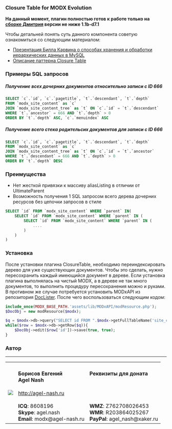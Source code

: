 ### Closure Table for MODX Evolution
**На данный момент, плагин полностью готов к работе только на [сборке Дмитрия](https://github.com/dmi3yy/modx.evo.custom) версии не ниже 1.1b-d7.1**

Чтобы детальней понять суть данного компонента советую ознакомиться со следующим материалом:
* [Презентация Билла Карвина о способах хранения и обработки иерархических данных в MySQL](http://www.slideshare.net/billkarwin/models-for-hierarchical-data)
* [Описание паттерна Closure Table](http://planet.mysql.com/entry/?id=27321)

### Примеры SQL запросов
##### Получение всех дочерних документов относительно записи с ID 666
```sql
SELECT `c`.`id`, `c`.`pagetitle`, `t`.`descendant`, `t`.`depth` 
FROM `modx_site_content` as `c`
JOIN `modx_site_content_tree` as `t` ON `c`.`id` = `t`.`descendant`
WHERE `t`.`ancestor` = 666 AND `t`.`depth` > 0
ORDER BY `t`.`depth` ASC, `c`.`menuindex` ASC
```
##### Получение всего стека родительсих документов для записи с ID 666
```sql
SELECT `c`.`id`, `c`.`pagetitle`, `t`.`descendant`, `t`.`depth` 
FROM `modx_site_content` as `c`
JOIN `modx_site_content_tree` as `t` ON `c`.`id` = `t`.`ancestor`
WHERE `t`.`descendant` = 666 AND `t`.`depth` > 0
ORDER BY `t`.`depth` DESC
```

### Преимущества
* Нет жесткой привязки к массиву aliasListing в отличии от UltimateParent
* Возможность получения 1 SQL запросом всего дерева дочерних ресурсов без цепочки запросов в стиле 
```sql
SELECT `id` FROM `modx_site_content` WHERE `parent` IN(
    SELECT `id` FROM `modx_site_content` WHERE `parent` IN (
        SELECT `id` FROM `modx_site_content` WHERE `parent` IN (
            ....
        )
    )
)
```

### Установка
После установки плагина ClosureTable, необходимо переиндексировать дерево для уже существующих документов. Чтобы это сделать, нужно пересохранить каждый имеющийся документ в дереве. Если установка плагина выполнялась на чистый MODX, а в дереве не так много документов, то выполнить процедуру пересохранения можно и руками. В противном же случае потребуется установить MODxAPI из репозитория [DocLister](https://github.com/AgelxNash/DocLister). После чего воспользоваться следующим кодом:
```php
include_once(MODX_BASE_PATH.'assets/lib/MODxAPI/modResource.php');
$DocObj = new modResource($modx);

$q = $modx->db->query("SELECT id FROM ".$modx->getFullTableName('site_content'));
while($row = $modx->db->getRow($q)){
    $DocObj->edit($row['id'])->save(true, true);
}
```

### Автор
---------
<table>
  <tr>
    <td><img src="http://www.gravatar.com/avatar/bf12d44182c98288015f65c9861903aa?s=220"></td>
	<td valign="top">
		<h4>Борисов Евгений
			<br />
			Agel Nash
		</h4>
		<a href="http://agel-nash.ru">http://agel-nash.ru</a><br />
		<br />
		<strong>ICQ</strong>: 8608196<br />
		<strong>Skype</strong>: agel.nash<br />
		<strong>Email</strong>: modx@agel-nash.ru
	</td>
	<td valign="top">
		<h4>Реквизиты для доната<br /><br /></h4>
		<br /><br />
		<strong>WMZ</strong>: Z762708026453<br />
		<strong>WMR</strong>: R203864025267<br />
		<strong>PayPal</strong>: agel_nash@xaker.ru<br />
	</td>
  </tr>
</table>